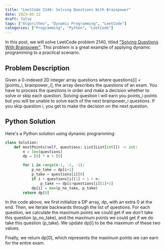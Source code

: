 ```yaml
---
title: "LeetCode 2140: Solving Questions With Brainpower"
date: 2023-05-12
draft: false
tags: ["Algorithms", "Dynamic Programming", "LeetCode"]
categories: ["Programming", "Python", "LeetCode"]
---
```


In this post, we will solve LeetCode problem 2140, titled ["Solving Questions With Brainpower"](https://leetcode.com/problems/solving-questions-with-brainpower/description/). This problem is a great example of applying dynamic programming to a practical scenario.

## Problem Description

Given a 0-indexed 2D integer array questions where questions[i] = [points_i, brainpower_i], the array describes the questions of an exam. You have to process the questions in order and make a decision whether to solve or skip each question. Solving question i will earn you points_i points but you will be unable to solve each of the next brainpower_i questions. If you skip question i, you get to make the decision on the next question.

## Python Solution

Here's a Python solution using dynamic programming:

```python
class Solution:
    def mostPoints(self, questions: List[List[int]]) -> int:
        n = len(questions)
        dp = [0] * n + [0]

        for i in range(n-1, -1, -1):
            p_no_take = dp[i+1]
            p_take = questions[i][0]
            if i + questions[i][1] + 1 < n:
                p_take += dp[i+questions[i][1]+1]
            dp[i] = max(p_no_take, p_take)
        return dp[0]
```

In the code above, we first initialize a DP array, dp, with an extra 0 at the end. Then, we iterate backwards through the list of questions. For each question, we calculate the maximum points we could get if we don't take this question (p_no_take), and the maximum points we could get if we do take this question (p_take). We update dp[i] to be the maximum of these two values.

Finally, we return dp[0], which represents the maximum points we can earn for the entire exam.